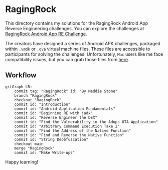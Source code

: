 # RagingRock

This directory contains my solutions for the RagingRock Android App Reverse Engineering challenges. You can explore the challenges at [RagingRock Android App RE Challenge](https://www.ragingrock.com/AndroidAppRE/).

The creators have designed a series of Android APK challenges, packaged within `.vmdk` or `.ova` virtual machine files. These files are accessible to participants for solving the challenges. Unfortunately, `Mac` users like me face compatibility issues, but you can grab those files from [here](./Files/).

## Workflow
```mermaid
gitGraph LR:
    commit tag: "RagingRock" id: "By Maddie Stone"
    branch "RagingRock"
    checkout "RagingRock"
    commit id: "Introduction"
    commit id: "Android Application Fundamentals"
    commit id: "Beginning RE with jadx"
    commit id: "Reverse Engineer the DEX"
    commit id: "Find the Vulnerability in the Adups OTA Application"
    commit id: "Arbitrary Command Execution Take 2"
    commit id: "Find the Address of the Native Function"
    commit id: "Find and Reverse the Native Function"
    commit id: "String Deobfuscation"
    checkout main
    merge "RagingRock"
    commit id: "Make Write-ups"
```

Happy learning!